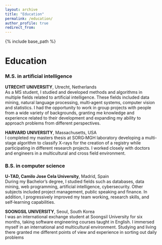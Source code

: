 ```yaml
---
layout: archive
title: "Education"
permalink: /education/
author_profile: true
redirect_from:
---
```


{% include base_path %}

Education
======

### M.S. in artificial intelligence
**UTRECHT UNIVERSITY**, Utrecht, Netherlands\
As a MS student, I studied and developed methods and algorithms in multiple fields related to artificial intelligence. These fields included data mining, natural language processing, multi‑agent systems, computer vision and statistics. I had the opportunity to work in group projects with people from a wide variety of backgrounds, granting me knowledge and experience related to their development and expanding my ability to approach problems from different perspectives.

**HARVARD UNIVERSITY**, Massachusetts, USA\
I completed my masters thesis at SORG‑MGH laboratory developing a multi-stage algorithm to classify X-rays for the creation of a registry while participating in different research projects. I worked closely with doctors and engineers in a multicultural and cross field environment.

### B.S. in computer science
**U‑TAD, Camilo Jose Cela University**,  Madrid, Spain\
During my Bachelor’s degree, I studied fields such as databases, data mining, web programming, artificial intelligence, cybersecurity. Other subjects included project management, public speaking and finance. In addition, I progressively improved my team working, research skills, and self‑learning capabilities.

**SOONGSIL UNIVERSITY**, Seoul, South Korea\
I was an international exchange student at Soongsil University for six months, taking software engineering courses taught in English. I immersed myself in an international and multicultural environment. Studying and living there granted me different points of view and experience in sorting out daily problems